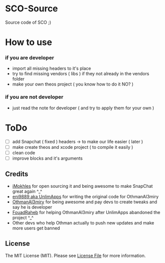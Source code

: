 # SCO-Source
Source code of SCO ;)

# How to use

### if you are developer
* import all missing headers to it's place
* try to find missing vendors ( libs ) if they not already in the vendors folder
* make your own theos project ( you know how to do it NO? )

### if you are not developer

* just read the note for developer ( and try to apply them for your own )

# ToDo

* [ ] add Snapchat ( fixed ) headers -> to make our life easier ( later )
* [ ] make create theos and xcode project ( to compile it easily )
* [ ] clean code
* [ ] improve blocks and it's arguments

## Credits

- [iMokhles](http://github.com/imokhles) for open sourcing it and being awesome to make SnapChat great again ^_^
- [eni9889 aka UnlimApps](https://github.com/eni9889) for writing the original code for OthmanAl3miry
- [OthmanAl3miry](https://twitter.com/OthmanAl3miry) for being awesome and pay devs to create tweaks and say he is developer
- [FouadRaheb](https://github.com/FouadRaheb) for helping OthmanAl3miry after UnlimApps abandoned the project ^_^
- Other devs who help Othman actually to push new updates and make more users get banned

## License

The MIT License (MIT). Please see [License File](LICENSE.md) for more information.
